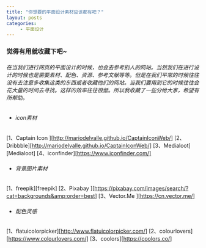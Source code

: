 ```yaml
---
title: "你想要的平面设计素材应该都有吧？"
layout: posts
categories:
     - 平面设计
---
```


### 觉得有用就收藏下吧~
###### 在当我们进行网页的平面设计的时候，也会去参考别人的网站。当然我们在进行设计的时候也是需要素材、配色、资源、参考文献等等。但是在我们平常的时候往往没有去注意多收集这类的东西或者收藏他们的网站。当我们要用到它的时候往往会花大量的时间去寻找。这样的效率往往很低。所以我收藏了一些分给大家，希望有所帮助。
- ###### icon素材
[1、Captain Icon ][http://mariodelvalle.github.io/CaptainIconWeb/]
[2、Dribbble][http://mariodelvalle.github.io/CaptainIconWeb/]
[3、Medialoot][Medialoot]
[4、iconfinder][https://www.iconfinder.com/]

- ###### 背景图片素材
[1、freepik][freepik]
[2、Pixabay ][https://pixabay.com/images/search/?cat=backgrounds&amp;order=best]
[3、Vector.Me ][https://cn.vector.me/]

- ###### 配色灵感
[1、flatuicolorpicker][http://www.flatuicolorpicker.com/]
[2、colourlovers][https://www.colourlovers.com/]
[3、coolors][https://coolors.co/]

